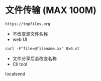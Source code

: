 # 文件传输 (MAX 100M)
`https://tmpfiles.org`
- 不改变源文件名称
- web UI

`curl -F"file=@filename.xx" 0x0.st`
- 文件分享后会改变名称
- Cli tool

localsend
